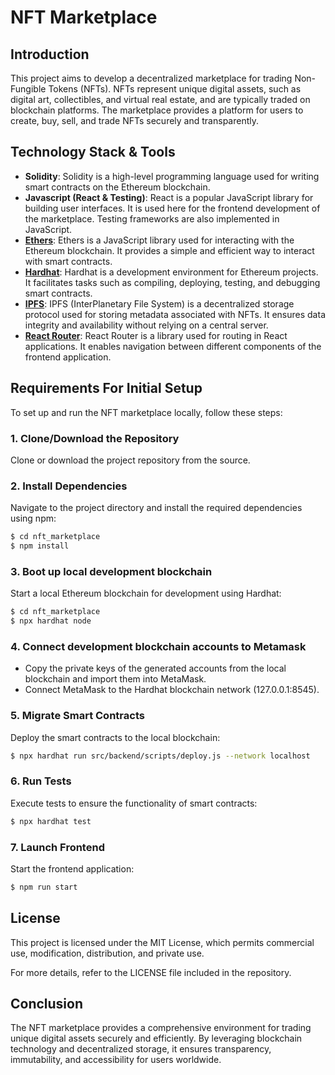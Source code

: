 # NFT Marketplace

## Introduction

This project aims to develop a decentralized marketplace for trading Non-Fungible Tokens (NFTs). NFTs represent unique digital assets, such as digital art, collectibles, and virtual real estate, and are typically traded on blockchain platforms. The marketplace provides a platform for users to create, buy, sell, and trade NFTs securely and transparently.

## Technology Stack & Tools

- **Solidity**: Solidity is a high-level programming language used for writing smart contracts on the Ethereum blockchain.
- **Javascript (React & Testing)**: React is a popular JavaScript library for building user interfaces. It is used here for the frontend development of the marketplace. Testing frameworks are also implemented in JavaScript.
- **[Ethers](https://docs.ethers.io/v5/)**: Ethers is a JavaScript library used for interacting with the Ethereum blockchain. It provides a simple and efficient way to interact with smart contracts.
- **[Hardhat](https://hardhat.org/)**: Hardhat is a development environment for Ethereum projects. It facilitates tasks such as compiling, deploying, testing, and debugging smart contracts.
- **[IPFS](https://ipfs.io/)**: IPFS (InterPlanetary File System) is a decentralized storage protocol used for storing metadata associated with NFTs. It ensures data integrity and availability without relying on a central server.
- **[React Router](https://v5.reactrouter.com/)**: React Router is a library used for routing in React applications. It enables navigation between different components of the frontend application.

## Requirements For Initial Setup

To set up and run the NFT marketplace locally, follow these steps:

### 1. Clone/Download the Repository

Clone or download the project repository from the source.

### 2. Install Dependencies

Navigate to the project directory and install the required dependencies using npm:

```bash
$ cd nft_marketplace
$ npm install
```

### 3. Boot up local development blockchain

Start a local Ethereum blockchain for development using Hardhat:

```bash
$ cd nft_marketplace
$ npx hardhat node
```

### 4. Connect development blockchain accounts to Metamask

- Copy the private keys of the generated accounts from the local blockchain and import them into MetaMask.
- Connect MetaMask to the Hardhat blockchain network (127.0.0.1:8545).

### 5. Migrate Smart Contracts

Deploy the smart contracts to the local blockchain:

```bash
$ npx hardhat run src/backend/scripts/deploy.js --network localhost
```

### 6. Run Tests

Execute tests to ensure the functionality of smart contracts:

```bash
$ npx hardhat test
```

### 7. Launch Frontend

Start the frontend application:

```bash
$ npm run start
```

## License

This project is licensed under the MIT License, which permits commercial use, modification, distribution, and private use.

For more details, refer to the LICENSE file included in the repository.

## Conclusion

The NFT marketplace provides a comprehensive environment for trading unique digital assets securely and efficiently. By leveraging blockchain technology and decentralized storage, it ensures transparency, immutability, and accessibility for users worldwide.
